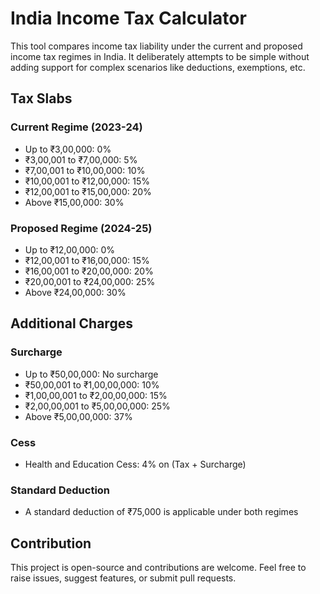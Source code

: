 # India Income Tax Calculator

This tool compares income tax liability under the current and proposed income tax regimes in India. It deliberately attempts to be simple without adding support for complex scenarios like deductions, exemptions, etc.

## Tax Slabs

### Current Regime (2023-24)
- Up to ₹3,00,000: 0%
- ₹3,00,001 to ₹7,00,000: 5%
- ₹7,00,001 to ₹10,00,000: 10%
- ₹10,00,001 to ₹12,00,000: 15%
- ₹12,00,001 to ₹15,00,000: 20%
- Above ₹15,00,000: 30%

### Proposed Regime (2024-25)
- Up to ₹12,00,000: 0%
- ₹12,00,001 to ₹16,00,000: 15%
- ₹16,00,001 to ₹20,00,000: 20%
- ₹20,00,001 to ₹24,00,000: 25%
- Above ₹24,00,000: 30%

## Additional Charges

### Surcharge
- Up to ₹50,00,000: No surcharge
- ₹50,00,001 to ₹1,00,00,000: 10%
- ₹1,00,00,001 to ₹2,00,00,000: 15%
- ₹2,00,00,001 to ₹5,00,00,000: 25%
- Above ₹5,00,00,000: 37%

### Cess
- Health and Education Cess: 4% on (Tax + Surcharge)

### Standard Deduction
- A standard deduction of ₹75,000 is applicable under both regimes

## Contribution

This project is open-source and contributions are welcome. Feel free to raise issues, suggest features, or submit pull requests.